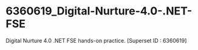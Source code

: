 # 6360619_Digital-Nurture-4.0-.NET-FSE
Digital Nurture 4.0 .NET FSE hands-on practice. [Superset ID : 6360619]
